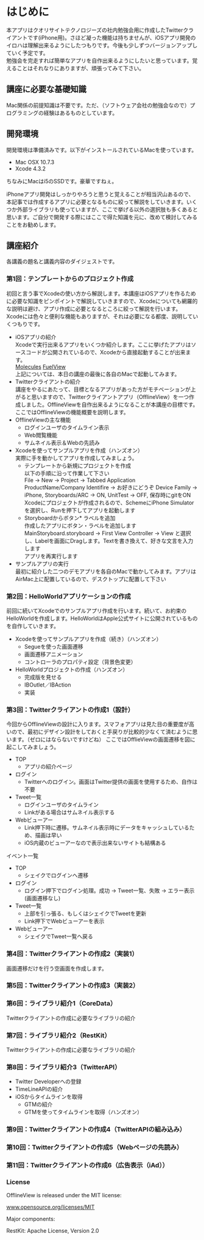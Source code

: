 はじめに
================
本アプリはクオリサイトテクノロジーズの社内勉強会用に作成したTwitterクライアントです(iPhone用)。さほど凝った機能は持ちませんが、iOSアプリ開発のイロハは理解出来るようにしたつもりです。今後も少しずつバージョンアップしていく予定です。   
勉強会を完走すれば簡単なアプリを自作出来るようにしたいと思っています。覚えることはそれなりにありますが、頑張ってみて下さい。

講座に必要な基礎知識
----------------
Mac関係の前提知識は不要です。ただ、（ソフトウェア会社の勉強会なので）プログラミングの経験はあるものとしています。

開発環境
----------------
開発環境は準備済みです。以下がインストールされているMacを使っています。
  * Mac OSX 10.7.3
  * Xcode 4.3.2

ちなみにMacはi5のSSDです。豪華ですねぇ。  

iPhoneアプリ開発はしっかりやろうと思うと覚えることが相当沢山あるので、本記事では作成するアプリに必要となるものに絞って解説をしていきます。いくつか外部ライブラリも使っていますが、ここで挙げる以外の選択肢も多くあると思います。ご自分で開発する際にはここで得た知識を元に、改めて検討してみることをお勧めします。  

講座紹介
----------------
各講義の題名と講義内容のダイジェストです。

### 第1回：テンプレートからのプロジェクト作成
初回と言う事でXcodeの使い方から解説します。本講座はiOSアプリを作るために必要な知識をピンポイントで解説していきますので、Xcodeについても網羅的な説明は避け、アプリ作成に必要となるところに絞って解説を行います。  
Xcodeには色々と便利な機能もありますが、それは必要になる都度、説明していくつもりです。

* iOSアプリの紹介  
  Xcodeで実行出来るアプリをいくつか紹介します。ここに挙げたアプリはソースコードが公開されているので、Xcodeから直接起動することが出来ます。  
  [Molecules](http://www.sunsetlakesoftware.com/molecules) [FuelView](http://cocoawithlove.com/2011/06/process-of-writing-ios-application.html)  
  上記については、本日の講座の最後に各自のMacで起動してみます。
* Twitterクライアントの紹介  
  講座をやるにあたって、目標となるアプリがあった方がモチベーションが上がると思いますので、Twitterクライアントアプリ（OfflineView）を一つ作成しました。OfflineViewを自作出来るようになることが本講座の目標です。
  ここではOfflineViewの機能概要を説明します。
* OfflineViewの主な機能
  * ログインユーザのタイムライン表示
  * Web閲覧機能
  * サムネイル表示＆Webの先読み
* Xcodeを使ってサンプルアプリを作成（ハンズオン）  
  実際に手を動かしてアプリを作成してみましょう。
  * テンプレートから新規にプロジェクトを作成  
  以下の手順に沿って作業して下さい  
  File -> New -> Project -> Tabbed Application  
  ProductName/Company Identifire -> お好きにどうぞ
  Device Family -> iPhone, Storyboards/ARC -> ON, UnitTest -> OFF, 保存時にgitをON  
  Xcodeにプロジェクトが作成されるので、SchemeにiPhone Simulatorを選択し、Runを押下してアプリを起動します
  * Storyboardからボタン* ラベルを追加  
  作成したアプリにボタン・ラベルを追加します  
  MainStoryboard.storyboard -> First View Controller -> View と選択し、Labelを画面にDragします。Textを書き換えて、好きな文言を入力します  
  アプリを再実行します
* サンプルアプリの実行  
  最初に紹介した二つのデモアプリを各自のMacで動かしてみます。アプリはAirMac上に配置しているので、デスクトップに配置して下さい

### 第2回：HelloWorldアプリケーションの作成  
前回に続いてXcodeでのサンプルアプリ作成を行います。続いて、お約束のHelloWorldを作成します。HelloWorldはApple公式サイトに公開されているものを自作していきます。
* Xcodeを使ってサンプルアプリを作成（続き）（ハンズオン）
  * Segueを使った画面遷移
  * 画面遷移アニメーション
  * コントローラのプロパティ設定（背景色変更）
* HelloWorldプロジェクトの作成（ハンズオン）
  * 完成版を見せる
  * IBOutlet／IBAction
  * 実装

### 第3回：Twitterクライアントの作成1（設計）
今回からOfflineViewの設計に入ります。スマフォアプリは見た目の重要度が高いので、最初にデザイン設計をしておくと手戻りが比較的少なくて済むように思います。（ゼロにはならないですけどね）
ここではOfflieViewの画面遷移を図に起こしてみましょう。
* TOP
  * アプリの紹介ページ
* ログイン
  * Twitterへのログイン。画面はTwitter提供の画面を使用するため、自作は不要
* Tweet一覧
  * ログインユーザのタイムライン
  * Linkがある場合はサムネイル表示する
* Webビューアー
  * Link押下時に遷移。サムネイル表示時にデータをキャッシュしているため、描画は早い
  * iOS内蔵のビューアーなので表示出来ないサイトも結構ある

イベント一覧
* TOP
  * シェイクでログインへ遷移
* ログイン
  * ログイン押下でログイン処理。成功 -> Tweet一覧、失敗 -> エラー表示(画面遷移なし)
* Tweet一覧
  * 上部を引っ張る、もしくはシェイクでTweetを更新
  * Link押下でWebビューアーを表示
* Webビューアー
  * シェイクでTweet一覧へ戻る

### 第4回：Twitterクライアントの作成2（実装1）
画面遷移だけを行う空画面を作成します。

### 第5回：Twitterクライアントの作成3（実装2）

### 第6回：ライブラリ紹介1（CoreData）
Twitterクライアントの作成に必要なライブラリの紹介

### 第7回：ライブラリ紹介2（RestKit）
Twitterクライアントの作成に必要なライブラリの紹介

### 第8回：ライブラリ紹介3（TwitterAPI）
* Twitter Developerへの登録
* TimeLineAPIの紹介
* iOSからタイムラインを取得
  * GTMの紹介
  * GTMを使ってタイムラインを取得（ハンズオン）

### 第9回：Twitterクライアントの作成4（TwitterAPIの組み込み）

### 第10回：Twitterクライアントの作成5（Webページの先読み）

### 第11回：Twitterクライアントの作成6（広告表示（iAd））

### License
OfflineView is released under the MIT license:

www.opensource.org/licenses/MIT

Major components:

RestKit:  Apache License, Version 2.0